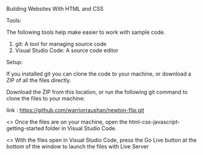 Building Websites With HTML and CSS

Tools:

The following tools help make easier to work with sample code.

1. git: A tool for managing source code
2. Visual Studio Code: A source code editor


Setup:

If you installed git you can clone the code to your machine, or download a ZIP of all the files directly.

Download the ZIP from this location, or run the following git command to clone the files to your machine:

link : https://github.com/warriorraushan/newton-flip.git

<> Once the files are on your machine, open the html-css-javascript-getting-started folder in Visual Studio Code.

<> With the files open in Visual Studio Code, press the Go Live button at the bottom of the window to launch the files with Live Server
